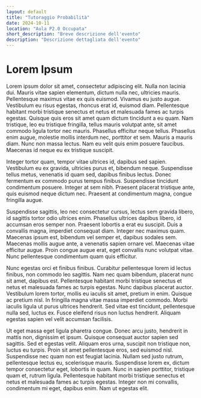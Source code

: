 ```yaml
---
layout: default
title: "Tutoraggio Probabilità"
date: 2024-10-11
location: "Aula P2.0 Occupata"
short_description: "Breve descrizione dell'evento"
description: "Descrizione dettagliata dell'evento"
---
```


# Lorem Ipsum

Lorem ipsum dolor sit amet, consectetur adipiscing elit. Nulla non lacinia dui. Mauris vitae sapien elementum, dictum nulla nec, ultricies mauris. Pellentesque maximus vitae ex quis euismod. Vivamus eu justo augue. Vestibulum eu risus egestas, rhoncus erat id, euismod diam. Pellentesque habitant morbi tristique senectus et netus et malesuada fames ac turpis egestas. Quisque quis eros sit amet quam dictum tincidunt a eu quam. Nam tristique, leo eu tristique fringilla, tellus mauris volutpat ante, sit amet commodo ligula tortor nec mauris. Phasellus efficitur neque tellus. Phasellus enim augue, molestie mollis interdum nec, porttitor et sem. Mauris a mauris diam. Nunc non massa lectus. Nam eu velit quis enim posuere faucibus. Maecenas id neque eu ex tristique suscipit.

Integer tortor quam, tempor vitae ultrices id, dapibus sed sapien. Vestibulum eu ex gravida, ultricies purus et, bibendum neque. Suspendisse tellus metus, venenatis id quam sed, dapibus finibus lectus. Donec fermentum ex commodo purus tempus finibus. Suspendisse tincidunt condimentum posuere. Integer at sem nibh. Praesent placerat tristique ante, quis euismod neque dictum nec. Praesent at condimentum magna, congue fringilla augue.

Suspendisse sagittis, leo nec consectetur cursus, lectus sem gravida libero, id sagittis tortor odio ultrices enim. Phasellus ultrices dapibus libero, id accumsan eros semper non. Praesent lobortis a erat eu suscipit. Duis a convallis magna, imperdiet consequat diam. Integer nec maximus quam. Maecenas ipsum est, bibendum vel semper et, dapibus sodales sem. Maecenas mollis augue ante, a venenatis sapien ornare vel. Maecenas vitae efficitur augue. Proin congue augue erat, eget convallis nunc volutpat vitae. Nunc pellentesque condimentum quam quis efficitur.

Nunc egestas orci et finibus finibus. Curabitur pellentesque lorem id lectus finibus, non commodo leo sagittis. Nam nec quam bibendum, placerat nunc sit amet, dapibus est. Pellentesque habitant morbi tristique senectus et netus et malesuada fames ac turpis egestas. Nunc dapibus placerat auctor. Vestibulum lorem tortor, mollis eu iaculis sit amet, pretium in enim. Quisque ac pretium nisl. In fringilla magna vitae massa imperdiet commodo. Morbi iaculis ligula ut purus ultrices hendrerit. Sed vitae est tincidunt, pellentesque nulla sed, luctus ex. Fusce eleifend risus non luctus hendrerit. Aliquam egestas sapien vel velit accumsan facilisis.

Ut eget massa eget ligula pharetra congue. Donec arcu justo, hendrerit in mattis non, dignissim et ipsum. Quisque consequat auctor sapien sed sagittis. Sed et egestas velit. Aliquam eros urna, suscipit non tristique non, luctus eu turpis. Proin sit amet pellentesque eros, sed euismod nisl. Suspendisse nec quam non est feugiat lacinia. Nullam sed justo rutrum, pellentesque lectus eu, scelerisque mauris. Suspendisse lorem ex, dictum tempor consectetur eget, lobortis in quam. Nunc in sapien porttitor, tristique quam et, rutrum ligula. Pellentesque habitant morbi tristique senectus et netus et malesuada fames ac turpis egestas. Integer non mi convallis, condimentum mi eget, dapibus enim. Nam ut egestas elit.